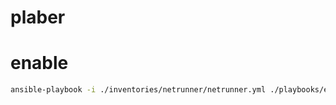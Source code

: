 # plaber





# enable 
```bash
ansible-playbook -i ./inventories/netrunner/netrunner.yml ./playbooks/enable-lab.yml
```
